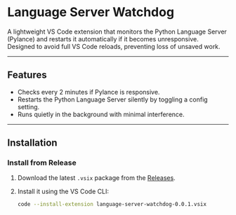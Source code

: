 # Language Server Watchdog

A lightweight VS Code extension that monitors the Python Language Server (Pylance) and restarts it automatically if it becomes unresponsive.  
Designed to avoid full VS Code reloads, preventing loss of unsaved work.

---

## Features

- Checks every 2 minutes if Pylance is responsive.
- Restarts the Python Language Server silently by toggling a config setting.
- Runs quietly in the background with minimal interference.

---

## Installation

### Install from Release

1. Download the latest `.vsix` package from the [Releases](https://github.com/Bennowan2/language-server-watchdog/releases).
2. Install it using the VS Code CLI:

   ```bash
   code --install-extension language-server-watchdog-0.0.1.vsix
